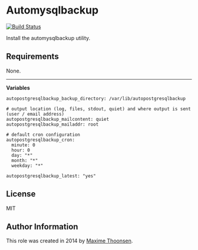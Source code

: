 Automysqlbackup
===============

[![Build Status](https://travis-ci.org/lyrasis/ansible-automysqlbackup-role.svg?branch=master)](https://travis-ci.org/MaximeThoonsen/ansible-automysqlbackup-role)

Install the automysqlbackup utility.

## Requirements

None.

---

**Variables**

```
autopostgresqlbackup_backup_directory: /var/lib/autopostgresqlbackup

# output location (log, files, stdout, quiet) and where output is sent (user / email address)
autopostgresqlbackup_mailcontent: quiet
autopostgresqlbackup_mailaddr: root

# default cron configuration
autopostgresqlbackup_cron:
  minute: 0
  hour: 0
  day: "*"
  month: "*"
  weekday: "*"

autopostgresqlbackup_latest: "yes"

```

## License

MIT

## Author Information

This role was created in 2014 by [Maxime Thoonsen](https://twitter.com/MaximeThoonsen).
